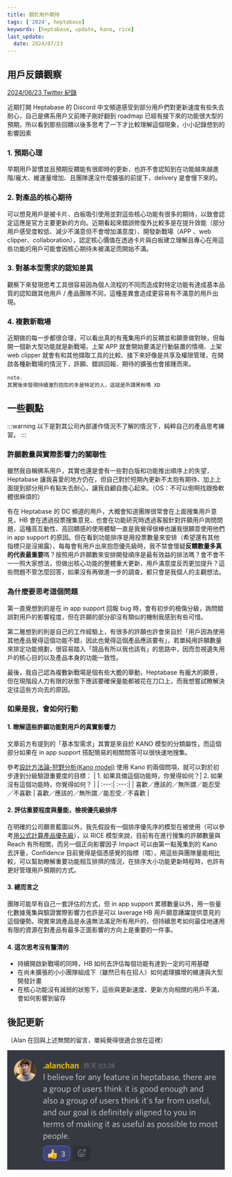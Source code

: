 ```yaml
---
title: 關於用戶期待
tags: ['2024', heptabase]
keywords: [heptabase, update, kano, rice]
last_update:
  date: 2024/07/23
---
```

## 用戶反饋觀察
[2024/06/23 Twitter 紀錄](https://x.com/MileyChen0u0/status/1804893133836357976)

近期打開 Heptabase 的 Discord 中文頻道感受到部分用戶們對更新速度有些失去耐心，自己是佛系用戶又前陣子剛好翻到 roadmap 已經有接下來的功能很大型的預期，所以看到那些回饋以後多思考了一下才比較理解這個現象，小小記錄想到的影響因素

### 1. 預期心理
早期用戶習慣並且預期反饋能有很即時的更新，也許不會認知到在功能越來越進階/龐大、維運量增加、且團隊還沒什麼擴張的前提下，delivery 是會慢下來的。

### 2. 對產品的核心期待
可以想見用戶是被卡片、白板吸引使用並對這些核心功能有很多的期待，以致會認定這應是官方主要更新的方向。近期看起來錯誤修復外比較多是在提升效能（部分用戶感受度較低、減少不滿意但不會增加滿意度）、開發新戰場（APP 、web clipper、collaboration），認定核心價值在透過卡片與白板建立理解且專心在用這些功能的用戶可能會因核心期待未被滿足而開始不滿。

### 3. 對基本型需求的認知差異
觀察下來發現思考工具很容易因為個人流程的不同而造成對特定功能有達成基本品質的認知跟其他用戶 / 產品團隊不同，這種差異會造成更容易有不滿意的用戶出現。

### 4. 複數新戰場
近期做的每一步都很合理，可以看出真的有蒐集用戶的反饋並和願景做對映，但每開一個新大型功能就是新戰場，上架 APP 就會開始要滿足行動裝置的情境、上架 web clipper 就會有和其他擷取工具的比較、接下來好像是共享及權限管理，在開啟各種新戰場的情況下，許願、錯誤回報、期待的擴張也會接踵而來。

```
note.
其實後來發現持續激烈抱怨的多是特定的人，這就是所謂黑粉嗎 XD
```

## 一些觀點
:::warning 以下是對其公司內部運作情況不了解的情況下，純粹自己的產品思考練習。
:::

### 許願數量與實際影響力的關聯性
雖然我自稱佛系用戶，其實也還是會有一些對白版和功能推出順序上的失望，Heptabase 讓我喜愛的地方仍在，但自己對於短期內更新不太抱有期待、加上上面提到部分用戶有點失去耐心，讓我自顧自擔心起來。（OS：不可以倒啊找跟換軟體很麻煩的）

有在 Heptabase 的 DC 頻道的用戶，大概會知道團隊很常會在上面搜集用戶意見，HB 會在透過投票搜集意見、也會在功能研究時透過客服針對許願用戶詢問問題，這種高互動性、高回饋感的使用體驗一直是我覺得很棒也讓我很願意使用他們 in app support 的原因。但在看到功能排序是用投票數量來安排（希望還有其他指標只是沒揭露）、每每會有用戶出來抱怨優先級時，我不禁會懷疑**反饋數量多真的代表最重要**嗎？按照用戶許願數來安排開發順序是最有效益的排法嗎？會不會不一一照大家想法，但做出核心功能的整體重大更新，用戶滿意度反而更加提升？這些問題不管怎麼回答，如果沒有再做進一步的調查，都只會是我個人的主觀想法。

### 為什麼要思考這個問題

第一直覺想到的是在 in app support 回報 bug 時，會有初步的檢傷分級，詢問錯誤對用戶的影響程度，但在許願的部分卻沒有類似的機制我感到有些可惜。

第二層想到的則是自己的工作經驗上，有很多的許願也許會來自於「用戶因為使用其他產品覺得這個功能不錯，因此也覺得這個產品應該要有」，若單純用許願數量來排定功能規劃，很容易踏入「競品有所以我也該有」的思路中，因而忽視遺失用戶的核心目的以及產品本身的功能一致性。

最後，我自己認為複數新戰場是個有些大膽的舉動，Heptabase 有龐大的願景，但在現階段人力有限的狀態下應該要確保量能都被花在刀口上，而我想嘗試瞭解決定往這些方向去的原因。

### 如果是我，會如何行動
#### 1. 瞭解這些許願功能對用戶的真實影響力

文章前方有提到的「基本型需求」其實是來自於 KANO 模型的分類屬性，而這個部分如果在 in app support 搭配簡易的相關問答可以很快速地搜集。

參考[設計方法論-狩野分析(Kano model)](https://medium.com/@jessylee2208/%E8%A8%AD%E8%A8%88%E6%96%B9%E6%B3%95%E8%AB%96-%E7%8B%A9%E9%87%8E%E5%88%86%E6%9E%90-kano-model-3b8a46dc8bf8) 使用 Kano 的兩個問項，就可以對於初步達到分級驗證重要度的目標：
| 1. 如果具備這個功能時，你覺得如何？| 2. 如果沒有這個功能時，你覺得如何？ |
| :---:| :---:|
| 喜歡／應該的／無所謂／能忍受／不喜歡 | 喜歡／應該的／無所謂／能忍受／不喜歡 |


#### 2. 評估重要程度與量能，檢視優先級排序
在明確的公司願景藍圖以外，我先假設有一個排序優先序的模型在被使用（可以參考[用公式計算產品優先級](https://medium.com/as-a-product-designer/%E5%B0%8D%E6%8A%97%E4%BA%BA%E9%A1%9E%E7%9B%B4%E8%A6%BA-%E7%94%A8%E5%85%AC%E5%BC%8F%E8%A8%88%E7%AE%97%E7%94%A2%E5%93%81%E5%84%AA%E5%85%88%E7%B4%9A-moscow-rice-kano-lean-prioritization-%E6%A1%86%E6%9E%B6%E6%95%B4%E7%90%86-3af210e499f0)），以 RICE 模型來說，目前有在進行搜集的許願數量與 Reach 有所相關，而另一個正向影響因子 Impact 可以由第一點蒐集到的 Kano 去評量，Confidence 目前覺得是個憑感覺的指標（喂），用這些與團隊量能相比較，可以幫助瞭解重要功能相互排擠的情況，在排序大小功能更新時程時，也許有更好管理用戶預期的方式。

#### 3. 總而言之
團隊可能早有自己一套評估的方式，但 in app support 累積數量以外，用一些量化數據蒐集與驗證實際影響力也許是可以 laverage HB 用戶願意踴躍提供意見的這個優勢。現實來說產品是永遠無法滿足所有用戶的，但持續思考如何最佳地運用有限的資源在對產品有最多正面影響的方向上是重要的一件事。

#### 4. 這次思考沒有釐清的
- 持續開啟新戰場的同時，HB 如何去評估每個功能有達到一定的可用基礎
- 在尚未擴張的小小團隊組成下（雖然已有在招人）如何處理擴增的維運與大型開發計畫
- 在核心功能沒有減弱的狀態下，這些與更新速度、更新方向相關的用戶不滿，會如何影響到留存



## 後記更新
（Alan 在回與上述無關的留言，單純覺得很適合放在這裡）

![dc](./dc.jpeg)
